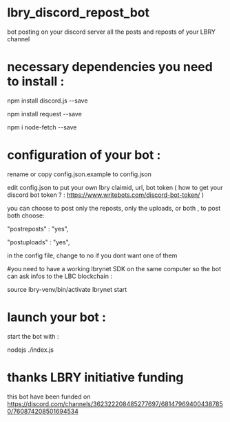 # lbry_discord_repost_bot
bot posting on your discord server all the posts and reposts of your LBRY channel

# necessary dependencies you need to install : 
  npm install discord.js --save

  npm install request --save

  npm i node-fetch --save

# configuration of your bot : 
rename or copy config.json.example to config.json

edit config.json to put your own lbry claimid, url, bot token 
( how to get your discord bot token ? : https://www.writebots.com/discord-bot-token/ )

you can choose to post only the reposts, only the uploads, or both , to post both choose:

 "postreposts" : "yes",

 "postuploads" : "yes",

in the config file, change to no if you dont want one of them

#you need to have a working lbrynet SDK on the same computer so the bot can ask infos to the LBC blockchain : 

source lbry-venv/bin/activate
lbrynet start

# launch your bot :

start the bot with :

  nodejs ./index.js
 
# thanks LBRY initiative funding

this bot have been funded on https://discord.com/channels/362322208485277697/681479694004387850/760874208501694534 


